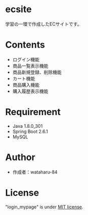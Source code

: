 # ecsite
学習の一環で作成したECサイトです。

# Contents
- ログイン機能
- 商品一覧表示機能
- 商品新規登録、削除機能
- カート機能
- 商品購入機能
- 購入履歴表示機能

# Requirement
- Java 1.8.0_301
- Spring Boot 2.6.1
- MySQL

# Author
- 作成者：wataharu-84

# License
"login_mypage" is under [MIT license](https://en.wikipedia.org/wiki/MIT_License).